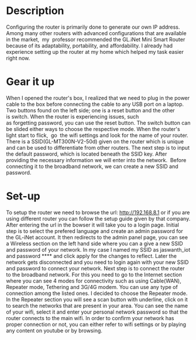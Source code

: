 # Description

Configuring the router is primarily done to generate our own IP address. Among many other routers with advanced configurations that are available in the market,  my  professor recommended the GL.iNet Mini Smart Router because of its adaptability, portability, and affordability. I already had experience setting up the router at my home which helped my task easier right now.

# Gear it up

When I opened the router's box, I realized that we need to plug in the power cable to the box before connecting the cable to any USB port on a laptop. Two buttons found on the left side; one is a reset button and the other is switch. When the router is experiencing issues, such as forgetting password, you can use the reset button. The switch button can be slided either ways to choose the respective mode. When the router's light start to flick,  go  the wifi settings and look for the name of your router. There is a SSID(GL-MT300N-V2-50d) given on the router which is unique and can be used to differentiate from other routers. The next step is to input the default password, which is located beneath the SSID key. After providing the necessary information we will enter into the network.  Before connecting it to the broadband network, we can create a new SSID and password.

# Set-up


To setup the router we need to browse the url: http://192.168.8.1 or if you are using different router you can follow the setup guide given by that company. After entering the url in the bowser it will take you to a login page. Initial step is to select the prefered language and create an admin password for the GL-iNet account. It then redirects to the admin panel page, you can see a Wireless section on the left hand side where you can a give a new SSID and password of your network. In my case I named my SSID as jaswanth_iot and password  **** and click apply for the changes to reflect. Later the network gets disconnected and you need to login again with your new SSID and password to connect your network. 
Next step is to connect the router to the broadband network. For this you need to go to the Internet section where you can see 4 modes for connectivity such as using Cable(WAN), Repeater mode, Tethering and 3G/4G modem. You can use any type of connection among the listed ones. I decided to choose the Repeater mode.
In the Repeater section you will see a scan button with underline, click on it to search the networks that are present in your area. You can see the name of your wifi, select it and enter your personal network password so that the router connects to the main wifi. In order to confirm your network has proper connection or not, you can either refer to wifi settings or by playing any content on youtube or by browsing.
